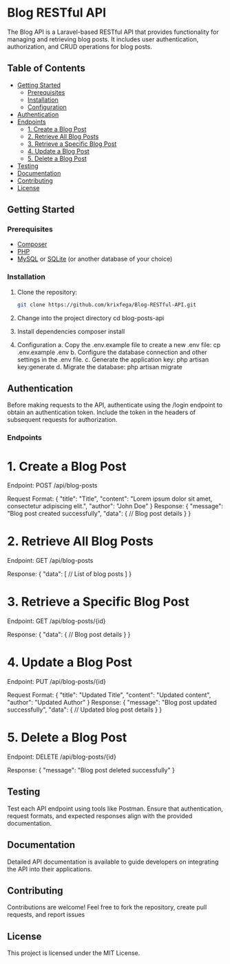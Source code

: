 # Blog RESTful API

The Blog API is a Laravel-based RESTful API that provides functionality for managing and retrieving blog posts. It includes user authentication, authorization, and CRUD operations for blog posts.

## Table of Contents

- [Getting Started](#getting-started)
  - [Prerequisites](#prerequisites)
  - [Installation](#installation)
  - [Configuration](#configuration)
- [Authentication](#authentication)
- [Endpoints](#endpoints)
  - [1. Create a Blog Post](#1-create-a-blog-post)
  - [2. Retrieve All Blog Posts](#2-retrieve-all-blog-posts)
  - [3. Retrieve a Specific Blog Post](#3-retrieve-a-specific-blog-post)
  - [4. Update a Blog Post](#4-update-a-blog-post)
  - [5. Delete a Blog Post](#5-delete-a-blog-post)
- [Testing](#testing)
- [Documentation](#documentation)
- [Contributing](#contributing)
- [License](#license)

## Getting Started

### Prerequisites

- [Composer](https://getcomposer.org/)
- [PHP](https://www.php.net/)
- [MySQL](https://www.mysql.com/) or [SQLite](https://www.sqlite.org/) (or another database of your choice)

### Installation

1. Clone the repository:

   ```bash
   git clone https://github.com/krixfega/Blog-RESTful-API.git

2) Change into the project directory
    cd blog-posts-api

3) Install dependencies
    composer install

4) Configuration
    a. Copy the .env.example file to create a new .env file:
            cp .env.example .env
    b. Configure the database connection and other settings in the .env file.
    c. Generate the application key:
            php artisan key:generate
    d. Migrate the database:
            php artisan migrate


## Authentication
Before making requests to the API, authenticate using the /login endpoint to obtain an authentication token. Include the token in the headers of subsequent requests for authorization.

### Endpoints
# 1. Create a Blog Post
Endpoint: POST /api/blog-posts

Request Format:
        {
            "title": "Title",
            "content": "Lorem ipsum dolor sit amet, consectetur adipiscing elit.",
            "author": "John Doe"
        }
Response:
        {
            "message": "Blog post created successfully",
            "data": {
                // Blog post details
            }
        }

# 2. Retrieve All Blog Posts
Endpoint: GET /api/blog-posts

Response:
        {
            "data": [
            // List of blog posts
            ]
        }
# 3. Retrieve a Specific Blog Post
Endpoint: GET /api/blog-posts/{id}

Response:
        {
            "data": {
            // Blog post details
            }
        }

# 4. Update a Blog Post
Endpoint: PUT /api/blog-posts/{id}

Request Format:
        {
            "title": "Updated Title",
            "content": "Updated content",
            "author": "Updated Author"
        }
Response: 
        {
            "message": "Blog post updated successfully",
            "data": {
                // Updated blog post details
            }
        }
# 5. Delete a Blog Post
Endpoint: DELETE /api/blog-posts/{id}

Response:
        {
            "message": "Blog post deleted successfully"
        }

## Testing
Test each API endpoint using tools like Postman. Ensure that authentication, request formats, and expected responses align with the provided documentation.

## Documentation
Detailed API documentation is available to guide developers on integrating the API into their applications.

## Contributing
Contributions are welcome! Feel free to fork the repository, create pull requests, and report issues

## License
This project is licensed under the MIT License.


